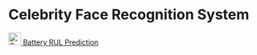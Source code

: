 
# Celebrity Face Recognition System

<a href="https://colab.research.google.com/github/Elite-AI-Club/AI-Driven-Innovation-Electronics/blob/main/6_Battery_RUL/Battery_RUL_Prediction.ipynb">
  <img src="https://colab.research.google.com/img/colab_favicon_256px.png" alt="Open In Colab" width="25" height="25"> Battery RUL Prediction
</a>



